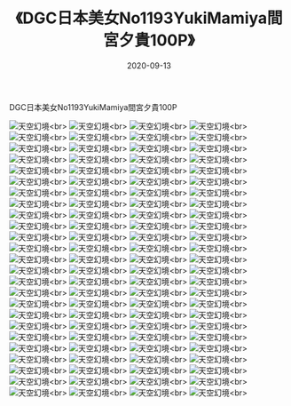 ﻿---
layout: post
title: 《DGC日本美女No1193YukiMamiya間宮夕貴100P》
date: 2020-09-13
img: http://photo.orgx.cf/性感/2020/DGC日本美女No1193YukiMamiya間宮夕貴100P/000.jpg
tags: [美女,性感,泳衣]
---

DGC日本美女No1193YukiMamiya間宮夕貴100P



![天空幻境](http://photo.orgx.cf/性感/2020/DGC日本美女No1193YukiMamiya間宮夕貴100P/001.jpg''天空幻境'')<br>
![天空幻境](http://photo.orgx.cf/性感/2020/DGC日本美女No1193YukiMamiya間宮夕貴100P/002.jpg''天空幻境'')<br>
![天空幻境](http://photo.orgx.cf/性感/2020/DGC日本美女No1193YukiMamiya間宮夕貴100P/003.jpg''天空幻境'')<br>
![天空幻境](http://photo.orgx.cf/性感/2020/DGC日本美女No1193YukiMamiya間宮夕貴100P/004.jpg''天空幻境'')<br>
![天空幻境](http://photo.orgx.cf/性感/2020/DGC日本美女No1193YukiMamiya間宮夕貴100P/005.jpg''天空幻境'')<br>
![天空幻境](http://photo.orgx.cf/性感/2020/DGC日本美女No1193YukiMamiya間宮夕貴100P/006.jpg''天空幻境'')<br>
![天空幻境](http://photo.orgx.cf/性感/2020/DGC日本美女No1193YukiMamiya間宮夕貴100P/007.jpg''天空幻境'')<br>
![天空幻境](http://photo.orgx.cf/性感/2020/DGC日本美女No1193YukiMamiya間宮夕貴100P/008.jpg''天空幻境'')<br>
![天空幻境](http://photo.orgx.cf/性感/2020/DGC日本美女No1193YukiMamiya間宮夕貴100P/009.jpg''天空幻境'')<br>
![天空幻境](http://photo.orgx.cf/性感/2020/DGC日本美女No1193YukiMamiya間宮夕貴100P/010.jpg''天空幻境'')<br>
![天空幻境](http://photo.orgx.cf/性感/2020/DGC日本美女No1193YukiMamiya間宮夕貴100P/011.jpg''天空幻境'')<br>
![天空幻境](http://photo.orgx.cf/性感/2020/DGC日本美女No1193YukiMamiya間宮夕貴100P/012.jpg''天空幻境'')<br>
![天空幻境](http://photo.orgx.cf/性感/2020/DGC日本美女No1193YukiMamiya間宮夕貴100P/013.jpg''天空幻境'')<br>
![天空幻境](http://photo.orgx.cf/性感/2020/DGC日本美女No1193YukiMamiya間宮夕貴100P/014.jpg''天空幻境'')<br>
![天空幻境](http://photo.orgx.cf/性感/2020/DGC日本美女No1193YukiMamiya間宮夕貴100P/015.jpg''天空幻境'')<br>
![天空幻境](http://photo.orgx.cf/性感/2020/DGC日本美女No1193YukiMamiya間宮夕貴100P/016.jpg''天空幻境'')<br>
![天空幻境](http://photo.orgx.cf/性感/2020/DGC日本美女No1193YukiMamiya間宮夕貴100P/017.jpg''天空幻境'')<br>
![天空幻境](http://photo.orgx.cf/性感/2020/DGC日本美女No1193YukiMamiya間宮夕貴100P/018.jpg''天空幻境'')<br>
![天空幻境](http://photo.orgx.cf/性感/2020/DGC日本美女No1193YukiMamiya間宮夕貴100P/019.jpg''天空幻境'')<br>
![天空幻境](http://photo.orgx.cf/性感/2020/DGC日本美女No1193YukiMamiya間宮夕貴100P/020.jpg''天空幻境'')<br>
![天空幻境](http://photo.orgx.cf/性感/2020/DGC日本美女No1193YukiMamiya間宮夕貴100P/021.jpg''天空幻境'')<br>
![天空幻境](http://photo.orgx.cf/性感/2020/DGC日本美女No1193YukiMamiya間宮夕貴100P/022.jpg''天空幻境'')<br>
![天空幻境](http://photo.orgx.cf/性感/2020/DGC日本美女No1193YukiMamiya間宮夕貴100P/023.jpg''天空幻境'')<br>
![天空幻境](http://photo.orgx.cf/性感/2020/DGC日本美女No1193YukiMamiya間宮夕貴100P/024.jpg''天空幻境'')<br>
![天空幻境](http://photo.orgx.cf/性感/2020/DGC日本美女No1193YukiMamiya間宮夕貴100P/025.jpg''天空幻境'')<br>
![天空幻境](http://photo.orgx.cf/性感/2020/DGC日本美女No1193YukiMamiya間宮夕貴100P/026.jpg''天空幻境'')<br>
![天空幻境](http://photo.orgx.cf/性感/2020/DGC日本美女No1193YukiMamiya間宮夕貴100P/027.jpg''天空幻境'')<br>
![天空幻境](http://photo.orgx.cf/性感/2020/DGC日本美女No1193YukiMamiya間宮夕貴100P/028.jpg''天空幻境'')<br>
![天空幻境](http://photo.orgx.cf/性感/2020/DGC日本美女No1193YukiMamiya間宮夕貴100P/029.jpg''天空幻境'')<br>
![天空幻境](http://photo.orgx.cf/性感/2020/DGC日本美女No1193YukiMamiya間宮夕貴100P/030.jpg''天空幻境'')<br>
![天空幻境](http://photo.orgx.cf/性感/2020/DGC日本美女No1193YukiMamiya間宮夕貴100P/031.jpg''天空幻境'')<br>
![天空幻境](http://photo.orgx.cf/性感/2020/DGC日本美女No1193YukiMamiya間宮夕貴100P/032.jpg''天空幻境'')<br>
![天空幻境](http://photo.orgx.cf/性感/2020/DGC日本美女No1193YukiMamiya間宮夕貴100P/033.jpg''天空幻境'')<br>
![天空幻境](http://photo.orgx.cf/性感/2020/DGC日本美女No1193YukiMamiya間宮夕貴100P/034.jpg''天空幻境'')<br>
![天空幻境](http://photo.orgx.cf/性感/2020/DGC日本美女No1193YukiMamiya間宮夕貴100P/035.jpg''天空幻境'')<br>
![天空幻境](http://photo.orgx.cf/性感/2020/DGC日本美女No1193YukiMamiya間宮夕貴100P/036.jpg''天空幻境'')<br>
![天空幻境](http://photo.orgx.cf/性感/2020/DGC日本美女No1193YukiMamiya間宮夕貴100P/037.jpg''天空幻境'')<br>
![天空幻境](http://photo.orgx.cf/性感/2020/DGC日本美女No1193YukiMamiya間宮夕貴100P/038.jpg''天空幻境'')<br>
![天空幻境](http://photo.orgx.cf/性感/2020/DGC日本美女No1193YukiMamiya間宮夕貴100P/039.jpg''天空幻境'')<br>
![天空幻境](http://photo.orgx.cf/性感/2020/DGC日本美女No1193YukiMamiya間宮夕貴100P/040.jpg''天空幻境'')<br>
![天空幻境](http://photo.orgx.cf/性感/2020/DGC日本美女No1193YukiMamiya間宮夕貴100P/041.jpg''天空幻境'')<br>
![天空幻境](http://photo.orgx.cf/性感/2020/DGC日本美女No1193YukiMamiya間宮夕貴100P/042.jpg''天空幻境'')<br>
![天空幻境](http://photo.orgx.cf/性感/2020/DGC日本美女No1193YukiMamiya間宮夕貴100P/043.jpg''天空幻境'')<br>
![天空幻境](http://photo.orgx.cf/性感/2020/DGC日本美女No1193YukiMamiya間宮夕貴100P/044.jpg''天空幻境'')<br>
![天空幻境](http://photo.orgx.cf/性感/2020/DGC日本美女No1193YukiMamiya間宮夕貴100P/045.jpg''天空幻境'')<br>
![天空幻境](http://photo.orgx.cf/性感/2020/DGC日本美女No1193YukiMamiya間宮夕貴100P/046.jpg''天空幻境'')<br>
![天空幻境](http://photo.orgx.cf/性感/2020/DGC日本美女No1193YukiMamiya間宮夕貴100P/047.jpg''天空幻境'')<br>
![天空幻境](http://photo.orgx.cf/性感/2020/DGC日本美女No1193YukiMamiya間宮夕貴100P/048.jpg''天空幻境'')<br>
![天空幻境](http://photo.orgx.cf/性感/2020/DGC日本美女No1193YukiMamiya間宮夕貴100P/049.jpg''天空幻境'')<br>
![天空幻境](http://photo.orgx.cf/性感/2020/DGC日本美女No1193YukiMamiya間宮夕貴100P/050.jpg''天空幻境'')<br>
![天空幻境](http://photo.orgx.cf/性感/2020/DGC日本美女No1193YukiMamiya間宮夕貴100P/051.jpg''天空幻境'')<br>
![天空幻境](http://photo.orgx.cf/性感/2020/DGC日本美女No1193YukiMamiya間宮夕貴100P/052.jpg''天空幻境'')<br>
![天空幻境](http://photo.orgx.cf/性感/2020/DGC日本美女No1193YukiMamiya間宮夕貴100P/053.jpg''天空幻境'')<br>
![天空幻境](http://photo.orgx.cf/性感/2020/DGC日本美女No1193YukiMamiya間宮夕貴100P/054.jpg''天空幻境'')<br>
![天空幻境](http://photo.orgx.cf/性感/2020/DGC日本美女No1193YukiMamiya間宮夕貴100P/055.jpg''天空幻境'')<br>
![天空幻境](http://photo.orgx.cf/性感/2020/DGC日本美女No1193YukiMamiya間宮夕貴100P/056.jpg''天空幻境'')<br>
![天空幻境](http://photo.orgx.cf/性感/2020/DGC日本美女No1193YukiMamiya間宮夕貴100P/057.jpg''天空幻境'')<br>
![天空幻境](http://photo.orgx.cf/性感/2020/DGC日本美女No1193YukiMamiya間宮夕貴100P/058.jpg''天空幻境'')<br>
![天空幻境](http://photo.orgx.cf/性感/2020/DGC日本美女No1193YukiMamiya間宮夕貴100P/059.jpg''天空幻境'')<br>
![天空幻境](http://photo.orgx.cf/性感/2020/DGC日本美女No1193YukiMamiya間宮夕貴100P/060.jpg''天空幻境'')<br>
![天空幻境](http://photo.orgx.cf/性感/2020/DGC日本美女No1193YukiMamiya間宮夕貴100P/061.jpg''天空幻境'')<br>
![天空幻境](http://photo.orgx.cf/性感/2020/DGC日本美女No1193YukiMamiya間宮夕貴100P/062.jpg''天空幻境'')<br>
![天空幻境](http://photo.orgx.cf/性感/2020/DGC日本美女No1193YukiMamiya間宮夕貴100P/063.jpg''天空幻境'')<br>
![天空幻境](http://photo.orgx.cf/性感/2020/DGC日本美女No1193YukiMamiya間宮夕貴100P/064.jpg''天空幻境'')<br>
![天空幻境](http://photo.orgx.cf/性感/2020/DGC日本美女No1193YukiMamiya間宮夕貴100P/065.jpg''天空幻境'')<br>
![天空幻境](http://photo.orgx.cf/性感/2020/DGC日本美女No1193YukiMamiya間宮夕貴100P/066.jpg''天空幻境'')<br>
![天空幻境](http://photo.orgx.cf/性感/2020/DGC日本美女No1193YukiMamiya間宮夕貴100P/067.jpg''天空幻境'')<br>
![天空幻境](http://photo.orgx.cf/性感/2020/DGC日本美女No1193YukiMamiya間宮夕貴100P/068.jpg''天空幻境'')<br>
![天空幻境](http://photo.orgx.cf/性感/2020/DGC日本美女No1193YukiMamiya間宮夕貴100P/069.jpg''天空幻境'')<br>
![天空幻境](http://photo.orgx.cf/性感/2020/DGC日本美女No1193YukiMamiya間宮夕貴100P/070.jpg''天空幻境'')<br>
![天空幻境](http://photo.orgx.cf/性感/2020/DGC日本美女No1193YukiMamiya間宮夕貴100P/071.jpg''天空幻境'')<br>
![天空幻境](http://photo.orgx.cf/性感/2020/DGC日本美女No1193YukiMamiya間宮夕貴100P/072.jpg''天空幻境'')<br>
![天空幻境](http://photo.orgx.cf/性感/2020/DGC日本美女No1193YukiMamiya間宮夕貴100P/073.jpg''天空幻境'')<br>
![天空幻境](http://photo.orgx.cf/性感/2020/DGC日本美女No1193YukiMamiya間宮夕貴100P/074.jpg''天空幻境'')<br>
![天空幻境](http://photo.orgx.cf/性感/2020/DGC日本美女No1193YukiMamiya間宮夕貴100P/075.jpg''天空幻境'')<br>
![天空幻境](http://photo.orgx.cf/性感/2020/DGC日本美女No1193YukiMamiya間宮夕貴100P/076.jpg''天空幻境'')<br>
![天空幻境](http://photo.orgx.cf/性感/2020/DGC日本美女No1193YukiMamiya間宮夕貴100P/077.jpg''天空幻境'')<br>
![天空幻境](http://photo.orgx.cf/性感/2020/DGC日本美女No1193YukiMamiya間宮夕貴100P/078.jpg''天空幻境'')<br>
![天空幻境](http://photo.orgx.cf/性感/2020/DGC日本美女No1193YukiMamiya間宮夕貴100P/079.jpg''天空幻境'')<br>
![天空幻境](http://photo.orgx.cf/性感/2020/DGC日本美女No1193YukiMamiya間宮夕貴100P/080.jpg''天空幻境'')<br>
![天空幻境](http://photo.orgx.cf/性感/2020/DGC日本美女No1193YukiMamiya間宮夕貴100P/081.jpg''天空幻境'')<br>
![天空幻境](http://photo.orgx.cf/性感/2020/DGC日本美女No1193YukiMamiya間宮夕貴100P/082.jpg''天空幻境'')<br>
![天空幻境](http://photo.orgx.cf/性感/2020/DGC日本美女No1193YukiMamiya間宮夕貴100P/083.jpg''天空幻境'')<br>
![天空幻境](http://photo.orgx.cf/性感/2020/DGC日本美女No1193YukiMamiya間宮夕貴100P/084.jpg''天空幻境'')<br>
![天空幻境](http://photo.orgx.cf/性感/2020/DGC日本美女No1193YukiMamiya間宮夕貴100P/085.jpg''天空幻境'')<br>
![天空幻境](http://photo.orgx.cf/性感/2020/DGC日本美女No1193YukiMamiya間宮夕貴100P/086.jpg''天空幻境'')<br>
![天空幻境](http://photo.orgx.cf/性感/2020/DGC日本美女No1193YukiMamiya間宮夕貴100P/087.jpg''天空幻境'')<br>
![天空幻境](http://photo.orgx.cf/性感/2020/DGC日本美女No1193YukiMamiya間宮夕貴100P/088.jpg''天空幻境'')<br>
![天空幻境](http://photo.orgx.cf/性感/2020/DGC日本美女No1193YukiMamiya間宮夕貴100P/089.jpg''天空幻境'')<br>
![天空幻境](http://photo.orgx.cf/性感/2020/DGC日本美女No1193YukiMamiya間宮夕貴100P/090.jpg''天空幻境'')<br>
![天空幻境](http://photo.orgx.cf/性感/2020/DGC日本美女No1193YukiMamiya間宮夕貴100P/091.jpg''天空幻境'')<br>
![天空幻境](http://photo.orgx.cf/性感/2020/DGC日本美女No1193YukiMamiya間宮夕貴100P/092.jpg''天空幻境'')<br>
![天空幻境](http://photo.orgx.cf/性感/2020/DGC日本美女No1193YukiMamiya間宮夕貴100P/093.jpg''天空幻境'')<br>
![天空幻境](http://photo.orgx.cf/性感/2020/DGC日本美女No1193YukiMamiya間宮夕貴100P/094.jpg''天空幻境'')<br>
![天空幻境](http://photo.orgx.cf/性感/2020/DGC日本美女No1193YukiMamiya間宮夕貴100P/095.jpg''天空幻境'')<br>
![天空幻境](http://photo.orgx.cf/性感/2020/DGC日本美女No1193YukiMamiya間宮夕貴100P/096.jpg''天空幻境'')<br>
![天空幻境](http://photo.orgx.cf/性感/2020/DGC日本美女No1193YukiMamiya間宮夕貴100P/097.jpg''天空幻境'')<br>
![天空幻境](http://photo.orgx.cf/性感/2020/DGC日本美女No1193YukiMamiya間宮夕貴100P/098.jpg''天空幻境'')<br>
![天空幻境](http://photo.orgx.cf/性感/2020/DGC日本美女No1193YukiMamiya間宮夕貴100P/099.jpg''天空幻境'')<br>
![天空幻境](http://photo.orgx.cf/性感/2020/DGC日本美女No1193YukiMamiya間宮夕貴100P/100.jpg''天空幻境'')<br>
